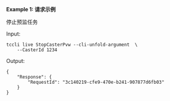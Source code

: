 **Example 1: 请求示例**

停止预监任务

Input: 

```
tccli live StopCasterPvw --cli-unfold-argument  \
    --CasterId 1234
```

Output: 
```
{
    "Response": {
        "RequestId": "3c140219-cfe9-470e-b241-907877d6fb03"
    }
}
```

